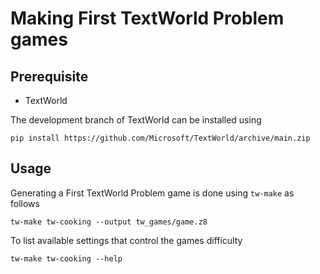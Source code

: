 # Making First TextWorld Problem games

## Prerequisite

- TextWorld

The development branch of TextWorld can be installed using

    pip install https://github.com/Microsoft/TextWorld/archive/main.zip

## Usage

Generating a First TextWorld Problem game is done using `tw-make` as follows

    tw-make tw-cooking --output tw_games/game.z8

To list available settings that control the games difficulty

    tw-make tw-cooking --help
